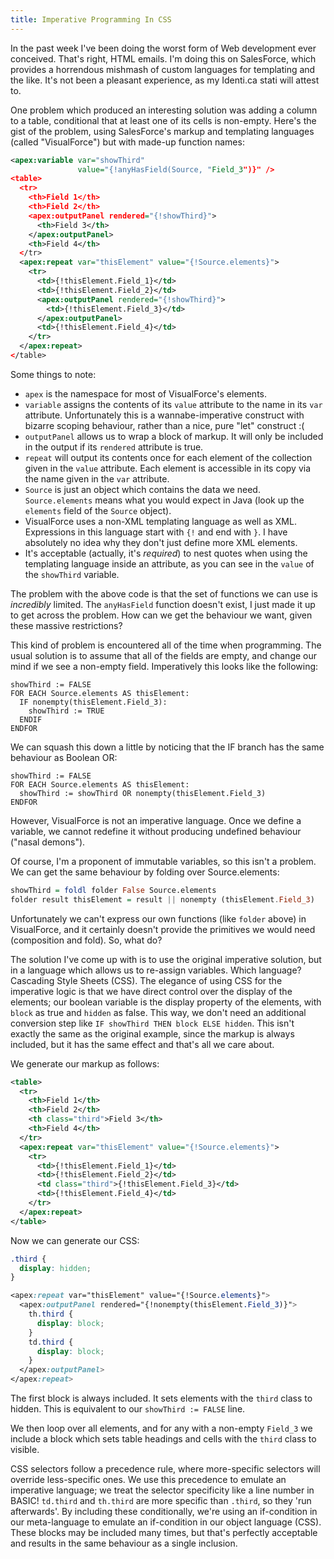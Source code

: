 ```yaml
---
title: Imperative Programming In CSS
---
```

In the past week I've been doing the worst form of Web development ever conceived. That's right, HTML emails. I'm doing this on SalesForce, which provides a horrendous mishmash of custom languages for templating and the like. It's not been a pleasant experience, as my Identi.ca stati will attest to.

One problem which produced an interesting solution was adding a column to a table, conditional that at least one of its cells is non-empty. Here's the gist of the problem, using SalesForce's markup and templating languages (called "VisualForce") but with made-up function names:

```xml
<apex:variable var="showThird"
               value="{!anyHasField(Source, "Field_3")}" />
<table>
  <tr>
    <th>Field 1</th>
    <th>Field 2</th>
    <apex:outputPanel rendered="{!showThird}">
      <th>Field 3</th>
    </apex:outputPanel>
    <th>Field 4</th>
  </tr>
  <apex:repeat var="thisElement" value="{!Source.elements}">
    <tr>
      <td>{!thisElement.Field_1}</td>
      <td>{!thisElement.Field_2}</td>
      <apex:outputPanel rendered="{!showThird}">
        <td>{!thisElement.Field_3}</td>
      </apex:outputPanel>
      <td>{!thisElement.Field_4}</td>
    </tr>
  </apex:repeat>
</table>
```

Some things to note:
 - `apex` is the namespace for most of VisualForce's elements.
 - `variable` assigns the contents of its `value` attribute to the name in its `var` attribute. Unfortunately this is a wannabe-imperative construct with bizarre scoping behaviour, rather than a nice, pure "let" construct :(
 - `outputPanel` allows us to wrap a block of markup. It will only be included in the output if its `rendered` attribute is true.
 - `repeat` will output its contents once for each element of the collection given in the `value` attribute. Each element is accessible in its copy via the name given in the `var` attribute.
 - `Source` is just an object which contains the data we need. `Source.elements` means what you would expect in Java (look up the `elements` field of the `Source` object).
 - VisualForce uses a non-XML templating language as well as XML. Expressions in this language start with `{!` and end with `}`. I have absolutely no idea why they don't just define more XML elements.
 - It's acceptable (actually, it's *required*) to nest quotes when using the templating language inside an attribute, as you can see in the `value` of the `showThird` variable.

The problem with the above code is that the set of functions we can use is *incredibly* limited. The `anyHasField` function doesn't exist, I just made it up to get across the problem. How can we get the behaviour we want, given these massive restrictions?

This kind of problem is encountered all of the time when programming. The usual solution is to assume that all of the fields are empty, and change our mind if we see a non-empty field. Imperatively this looks like the following:

```
showThird := FALSE
FOR EACH Source.elements AS thisElement:
  IF nonempty(thisElement.Field_3):
    showThird := TRUE
  ENDIF
ENDFOR
```

We can squash this down a little by noticing that the IF branch has the same behaviour as Boolean OR:

```
showThird := FALSE
FOR EACH Source.elements AS thisElement:
  showThird := showThird OR nonempty(thisElement.Field_3)
ENDFOR
```

However, VisualForce is not an imperative language. Once we define a variable, we cannot redefine it without producing undefined behaviour ("nasal demons").

Of course, I'm a proponent of immutable variables, so this isn't a problem. We can get the same behaviour by folding over Source.elements:

```haskell
showThird = foldl folder False Source.elements
folder result thisElement = result || nonempty (thisElement.Field_3)
```

Unfortunately we can't express our own functions (like `folder` above) in VisualForce, and it certainly doesn't provide the primitives we would need (composition and fold). So, what do?

The solution I've come up with is to use the original imperative solution, but in a language which allows us to re-assign variables. Which language? Cascading Style Sheets (CSS). The elegance of using CSS for the imperative logic is that we have direct control over the display of the elements; our boolean variable is the display property of the elements, with `block` as true and `hidden` as false. This way, we don't need an additional conversion step like `IF showThird THEN block ELSE hidden`. This isn't exactly the same as the original example, since the markup is always included, but it has the same effect and that's all we care about.

We generate our markup as follows:

```xml
<table>
  <tr>
    <th>Field 1</th>
    <th>Field 2</th>
    <th class="third">Field 3</th>
    <th>Field 4</th>
  </tr>
  <apex:repeat var="thisElement" value="{!Source.elements}">
    <tr>
      <td>{!thisElement.Field_1}</td>
      <td>{!thisElement.Field_2}</td>
      <td class="third">{!thisElement.Field_3}</td>
      <td>{!thisElement.Field_4}</td>
    </tr>
  </apex:repeat>
</table>
```

Now we can generate our CSS:

```css
.third {
  display: hidden;
}

<apex:repeat var="thisElement" value="{!Source.elements}">
  <apex:outputPanel rendered="{!nonempty(thisElement.Field_3)}">
    th.third {
      display: block;
    }
    td.third {
      display: block;
    }
  </apex:outputPanel>
</apex:repeat>
```

The first block is always included. It sets elements with the `third` class to hidden. This is equivalent to our `showThird := FALSE` line.

We then loop over all elements, and for any with a non-empty `Field_3` we include a block which sets table headings and cells with the `third` class to visible.

CSS selectors follow a precedence rule, where more-specific selectors will override less-specific ones. We use this precedence to emulate an imperative language; we treat the selector specificity like a line number in BASIC! `td.third` and `th.third` are more specific than `.third`, so they 'run afterwards'. By including these conditionally, we're using an if-condition in our meta-language to emulate an if-condition in our object language (CSS). These blocks may be included many times, but that's perfectly acceptable and results in the same behaviour as a single inclusion.
